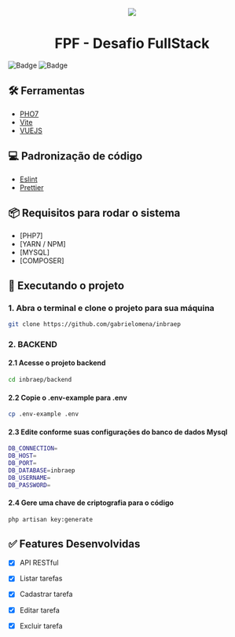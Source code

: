 <div align="center">
	<img src="https://inbraep.com.br/wp-content/uploads/2017/10/cropped-favicon-192x192.png" with="600"/>
	<h1>FPF - Desafio FullStack</h1>
</div>

![Badge](https://img.shields.io/badge/Version-1.0.0-%23542F61?style=for-the-badge&logo=appveyor)
![Badge](https://img.shields.io/badge/React-%233570B2?style=for-the-badge&logo=react)

## 🛠 Ferramentas

-   [PHO7](https://pt-br.reactjs.org/)
-   [Vite](https://vitejs.dev/)
-   [VUEJS](https://nodejs.org/en/)


## 💻 Padronização de código

-   [Eslint](https://eslint.org/)
-   [Prettier](https://prettier.io/)

## 📦 Requisitos para rodar o sistema

-   [PHP7]
-   [YARN / NPM]
-   [MYSQL]
-   [COMPOSER]

## 🚀 Executando o projeto
### 1. Abra o terminal e clone o projeto para sua máquina
```bash
git clone https://github.com/gabrielomena/inbraep
```
### 2. BACKEND
#### 2.1 Acesse o projeto backend
```bash
cd inbraep/backend
```
#### 2.2 Copie o .env-example para .env
```bash
cp .env-example .env
```
#### 2.3 Edite conforme suas configurações do banco de dados Mysql
```bash
DB_CONNECTION=
DB_HOST=
DB_PORT=
DB_DATABASE=inbraep
DB_USERNAME=
DB_PASSWORD=
```
#### 2.4 Gere uma chave de criptografia para o código
```bash
php artisan key:generate
```

## ✅ Features Desenvolvidas

-   [x] API RESTful
-   [x] Listar tarefas
-   [x] Cadastrar tarefa
-   [x] Editar tarefa
-   [x] Excluir tarefa

